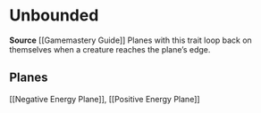 ﻿---
id: '293'
name: Unbounded
rarity: Common
source: '[[DATABASE/source/Gamemastery Guide|Gamemastery Guide]]'
trait:
- Unbounded
type: Trait

---
# Unbounded

**Source** [[Gamemastery Guide]]
Planes with this trait loop back on themselves when a creature reaches the plane’s edge.

## Planes

[[Negative Energy Plane]], [[Positive Energy Plane]]